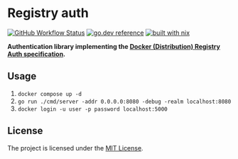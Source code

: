 # Registry auth

[![GitHub Workflow Status](https://img.shields.io/github/actions/workflow/status/sagikazarmark/registry-auth/ci.yaml?style=flat-square)](https://github.com/sagikazarmark/registry-auth/actions/workflows/ci.yaml)
[![go.dev reference](https://img.shields.io/badge/go.dev-reference-007d9c?logo=go&logoColor=white&style=flat-square)](https://pkg.go.dev/mod/github.com/sagikazarmark/registry-auth)
[![built with nix](https://img.shields.io/badge/builtwith-nix-7d81f7?style=flat-square)](https://builtwithnix.org)

**Authentication library implementing the [Docker (Distribution) Registry Auth specification](https://github.com/distribution/distribution/tree/main/docs/spec/auth).**


## Usage

1. `docker compose up -d`
1. `go run ./cmd/server -addr 0.0.0.0:8080 -debug -realm localhost:8080`
1. `docker login -u user -p password localhost:5000`


## License

The project is licensed under the [MIT License](LICENSE).
